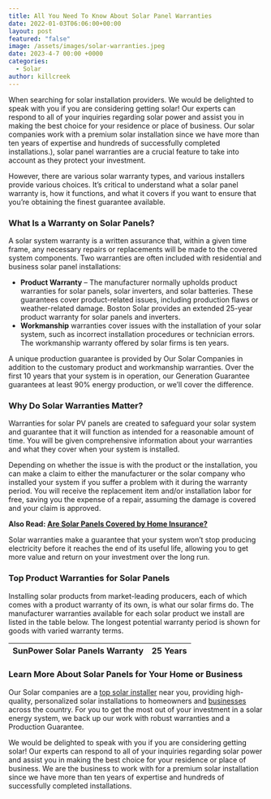 ```yaml
---
title: All You Need To Know About Solar Panel Warranties
date: 2022-01-03T06:06:00+00:00
layout: post
featured: "false"
image: /assets/images/solar-warranties.jpeg
date: 2023-4-7 00:00 +0000
categories:
  - Solar
author: killcreek
---
```


When searching for solar installation providers. We would be delighted to speak with you if you are considering getting solar! Our experts can respond to all of your inquiries regarding solar power and assist you in making the best choice for your residence or place of business. Our solar companies work with a premium solar installation since we have more than ten years of expertise and hundreds of successfully completed installations.), solar panel warranties are a crucial feature to take into account as they protect your investment.

However, there are various solar warranty types, and various installers provide various choices. It’s critical to understand what a solar panel warranty is, how it functions, and what it covers if you want to ensure that you’re obtaining the finest guarantee available.

### **What Is a Warranty on Solar Panels?**

A solar system warranty is a written assurance that, within a given time frame, any necessary repairs or replacements will be made to the covered system components. Two warranties are often included with residential and business solar panel installations:

- **Product Warranty** – The manufacturer normally upholds product warranties for solar panels, solar inverters, and solar batteries. These guarantees cover product-related issues, including production flaws or weather-related damage. Boston Solar provides an extended 25-year product warranty for solar panels and inverters.
- **Workmanship** warranties cover issues with the installation of your solar system, such as incorrect installation procedures or technician errors. The workmanship warranty offered by solar firms is ten years.

A unique production guarantee is provided by Our Solar Companies in addition to the customary product and workmanship warranties. Over the first 10 years that your system is in operation, our Generation Guarantee guarantees at least 90% energy production, or we’ll cover the difference.

### **Why Do Solar Warranties Matter?**

Warranties for solar PV panels are created to safeguard your solar system and guarantee that it will function as intended for a reasonable amount of time. You will be given comprehensive information about your warranties and what they cover when your system is installed.

Depending on whether the issue is with the product or the installation, you can make a claim to either the manufacturer or the solar company who installed your system if you suffer a problem with it during the warranty period. You will receive the replacement item and/or installation labor for free, saving you the expense of a repair, assuming the damage is covered and your claim is approved.

**Also Read: [Are Solar Panels Covered by Home Insurance?](/are-solar-panels-covered-by-home-insurance/)**

Solar warranties make a guarantee that your system won’t stop producing electricity before it reaches the end of its useful life, allowing you to get more value and return on your investment over the long run.

### **Top Product Warranties for Solar Panels**

Installing solar products from market-leading producers, each of which comes with a product warranty of its own, is what our solar firms do. The manufacturer warranties available for each solar product we install are listed in the table below. The longest potential warranty period is shown for goods with varied warranty terms.

| SunPower Solar Panels Warranty | 25 Years |
| ------------------------------ | -------- |

### **Learn More About Solar Panels for Your Home or Business**

Our Solar companies are a [top solar installer](/how-to-find-the-top-solar-companies-near-me/) near you, providing high-quality, personalized solar installations to homeowners and [businesses](/commercial-solar-panel-installation-step-by-step/) across the country. For you to get the most out of your investment in a solar energy system, we back up our work with robust warranties and a Production Guarantee.

We would be delighted to speak with you if you are considering getting solar! Our experts can respond to all of your inquiries regarding solar power and assist you in making the best choice for your residence or place of business. We are the business to work with for a premium solar installation since we have more than ten years of expertise and hundreds of successfully completed installations.

